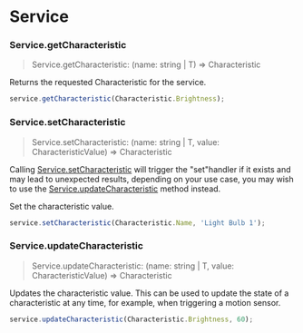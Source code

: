 # Service

### Service.getCharacteristic
> Service.getCharacteristic: (name: string | T) => Characteristic

Returns the requested Characteristic for the service.

```js
service.getCharacteristic(Characteristic.Brightness);
```

### Service.setCharacteristic
> Service.setCharacteristic: (name: string | T, value: CharacteristicValue) => Characteristic

<div class="alert alert-primary" role="alert">
  Calling <a href="/#/api/reference#Service.setCharacteristic">Service.setCharacteristic</a> will trigger the "set"handler if it exists and may lead to unexpected results, depending on your use case, you may wish to use the 
  <a href="/#/api/reference#Service.updateCharacteristic">Service.updateCharacteristic</a> method instead.
</div>

Set the characteristic value.

```js
service.setCharacteristic(Characteristic.Name, 'Light Bulb 1');
```

### Service.updateCharacteristic
> Service.updateCharacteristic: (name: string | T, value: CharacteristicValue) => Characteristic

Updates the characteristic value. This can be used to update the state of a characteristic at any time, for example, when triggering a motion sensor.

```js
service.updateCharacteristic(Characteristic.Brightness, 60);
```
